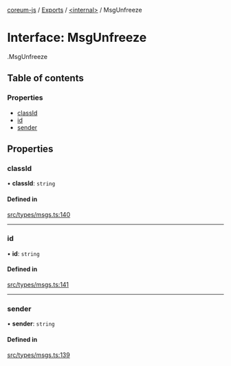 [coreum-js](../README.md) / [Exports](../modules.md) / [<internal\>](../modules/internal_.md) / MsgUnfreeze

# Interface: MsgUnfreeze

[<internal>](../modules/internal_.md).MsgUnfreeze

## Table of contents

### Properties

- [classId](internal_.MsgUnfreeze-2.md#classid)
- [id](internal_.MsgUnfreeze-2.md#id)
- [sender](internal_.MsgUnfreeze-2.md#sender)

## Properties

### classId

• **classId**: `string`

#### Defined in

[src/types/msgs.ts:140](https://github.com/PyramydLabs/coreum-js/blob/75debec/src/types/msgs.ts#L140)

___

### id

• **id**: `string`

#### Defined in

[src/types/msgs.ts:141](https://github.com/PyramydLabs/coreum-js/blob/75debec/src/types/msgs.ts#L141)

___

### sender

• **sender**: `string`

#### Defined in

[src/types/msgs.ts:139](https://github.com/PyramydLabs/coreum-js/blob/75debec/src/types/msgs.ts#L139)
